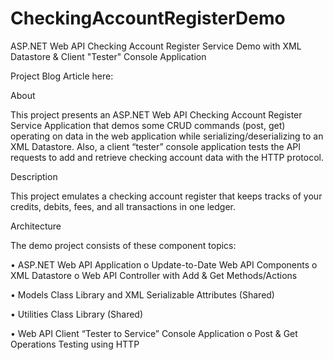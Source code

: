 # CheckingAccountRegisterDemo

ASP.NET Web API Checking Account Register Service Demo with XML Datastore & Client "Tester" Console Application

Project Blog Article here: 



About

This project presents an ASP.NET Web API Checking Account Register Service Application that demos some CRUD commands (post, get) operating on data in the web application while serializing/deserializing to an XML Datastore. Also, a client “tester” console application tests the API requests to add and retrieve checking account data with the HTTP protocol.  


Description

This project emulates a checking account register that keeps tracks of your credits, debits, fees, and all transactions in one ledger. 


Architecture


The demo project consists of these component topics:


•	ASP.NET Web API Application
	o	Update-to-Date Web API Components
	o	XML Datastore
	o	Web API Controller with Add & Get Methods/Actions
	
•	Models Class Library and XML Serializable Attributes (Shared)

•	Utilities Class Library (Shared)

•	Web API Client “Tester to Service” Console Application
o	Post & Get Operations Testing using HTTP
